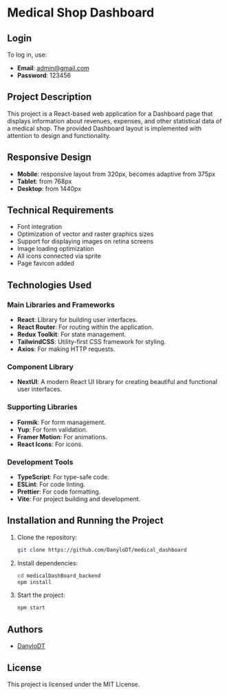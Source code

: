 # Medical Shop Dashboard

## Login

To log in, use:

-   **Email**: admin@gmail.com
-   **Password**: 123456

## Project Description

This project is a React-based web application for a Dashboard page that displays
information about revenues, expenses, and other statistical data of a medical
shop. The provided Dashboard layout is implemented with attention to design and
functionality.

## Responsive Design

-   **Mobile**: responsive layout from 320px, becomes adaptive from 375px
-   **Tablet**: from 768px
-   **Desktop**: from 1440px

## Technical Requirements

-   Font integration
-   Optimization of vector and raster graphics sizes
-   Support for displaying images on retina screens
-   Image loading optimization
-   All icons connected via sprite
-   Page favicon added

## Technologies Used

### Main Libraries and Frameworks

-   **React**: Library for building user interfaces.
-   **React Router**: For routing within the application.
-   **Redux Toolkit**: For state management.
-   **TailwindCSS**: Utility-first CSS framework for styling.
-   **Axios**: For making HTTP requests.

### Component Library

-   **NextUI**: A modern React UI library for creating beautiful and functional
    user interfaces.

### Supporting Libraries

-   **Formik**: For form management.
-   **Yup**: For form validation.
-   **Framer Motion**: For animations.
-   **React Icons**: For icons.

### Development Tools

-   **TypeScript**: For type-safe code.
-   **ESLint**: For code linting.
-   **Prettier**: For code formatting.
-   **Vite**: For project building and development.

## Installation and Running the Project

1. Clone the repository:

    ```bash
    git clone https://github.com/DanyloDT/medical_dashboard
    ```

2. Install dependencies:

    ```bash
    cd medicalDashBoard_backend
    npm install
    ```

3. Start the project:
    ```bash
    npm start
    ```

## Authors

-   [DanyloDT](https://github.com/DanyloDT/medical_dashboard)

## License

This project is licensed under the MIT License.

